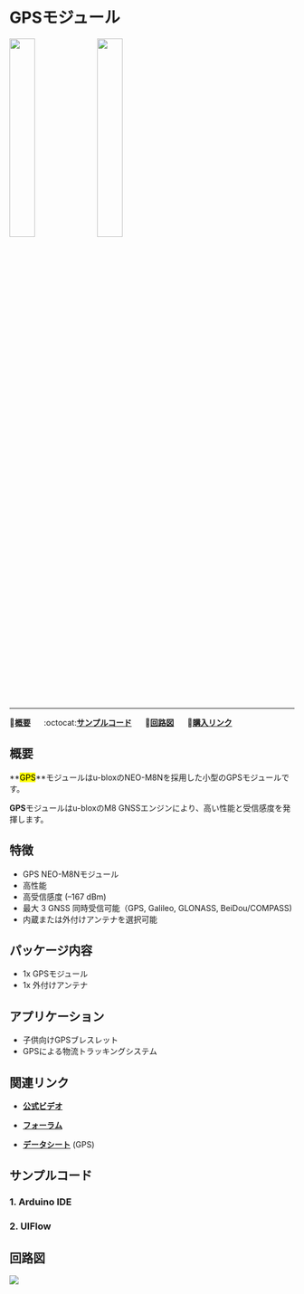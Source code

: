 # GPSモジュール

<img src="assets/img/product_pics/module/module_gps_01.png" width="30%" height="30%"> <img src="assets/img/product_pics/module/module_gps_02.png" width="30%" height="30%">

***

:memo:**[概要](#概要)**&nbsp;&nbsp;&nbsp;&nbsp;&nbsp;&nbsp;:octocat:**[サンプルコード](#サンプルコード)**&nbsp;&nbsp;&nbsp;&nbsp;&nbsp;&nbsp;:electric_plug:**[回路図](#回路図)**&nbsp;&nbsp;&nbsp;&nbsp;&nbsp;&nbsp;🛒**[購入リンク](https://www.aliexpress.com/store/product/M5Stack-gps-mcx-iot-arduino-ESP32/3226069_32840757048.html)**

## 概要

**<mark>GPS</mark>**モジュールはu-bloxのNEO-M8Nを採用した小型のGPSモジュールです。

**GPS**モジュールはu-bloxのM8 GNSSエンジンにより、高い性能と受信感度を発揮します。

## 特徴

- GPS NEO-M8Nモジュール
- 高性能
- 高受信感度 (–167 dBm)
- 最大 3 GNSS 同時受信可能（GPS, Galileo, GLONASS, BeiDou/COMPASS)
- 内蔵または外付けアンテナを選択可能

## パッケージ内容

- 1x GPSモジュール
- 1x 外付けアンテナ

## アプリケーション

- 子供向けGPSブレスレット
- GPSによる物流トラッキングシステム

## 関連リンク

- **[公式ビデオ](https://www.youtube.com/channel/UCozgFVglWYQXbvTmGyS739w)**

- **[フォーラム](http://forum.m5stack.com/)**

- **[データシート](https://www.u-blox.com/zh/product/neo-m8-series)** (GPS)

## サンプルコード

### 1. Arduino IDE

### 2. UIFlow

## 回路図

<img src="assets/img/product_pics/module/gps_sch.png">
